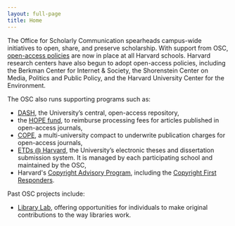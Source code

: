```yaml
---
layout: full-page
title: Home
---
```


The Office for Scholarly Communication spearheads campus-wide initiatives to open, share, and preserve scholarship. With support from OSC, [open-access policies]({{site.baseurl}}/policies/) are now in place at all Harvard schools.  Harvard research centers have also begun to adopt open-access policies, including the Berkman Center for Internet & Society, the Shorenstein Center on Media, Politics and Public Policy, and the Harvard University Center for the Environment.

The OSC also runs supporting programs such as:

- [DASH](http://dash.harvard.edu/), the University’s central, open-access repository,
- the [HOPE fund]({{site.baseurl}}/programs/hope/), to reimburse processing fees for articles published in open-access journals,
- [COPE](http://www.oacompact.org/), a multi-university compact to underwrite publication charges for open-access journals,
- [ETDs @ Harvard](http://etds.lib.harvard.edu/about.html), the University’s electronic theses and dissertation submission system. It is managed by each participating school and maintained by the OSC,
- Harvard's [Copyright Advisory Program](http://copyright.lib.harvard.edu/), including the [Copyright First Responders]({{site.baseurl}}/programs/copyright/first-responders/).

Past OSC projects include:

- [Library Lab](https://osc.hul.harvard.edu/liblab/), offering opportunities for individuals to make original contributions to the way libraries work.
